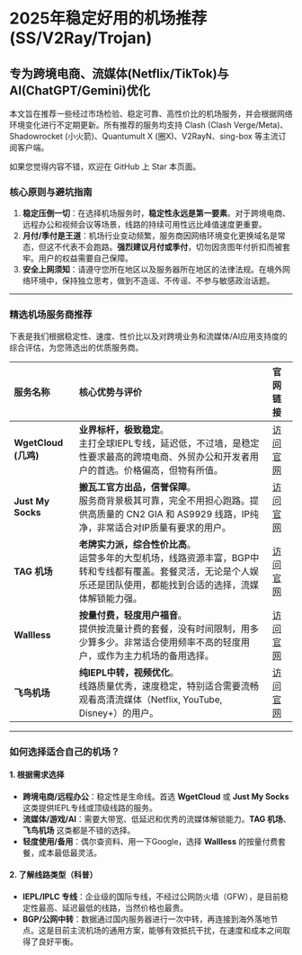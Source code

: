 # 2025年稳定好用的机场推荐 (SS/V2Ray/Trojan)
## 专为跨境电商、流媒体(Netflix/TikTok)与AI(ChatGPT/Gemini)优化

本文旨在推荐一些经过市场检验、稳定可靠、高性价比的机场服务，并会根据网络环境变化进行不定期更新。所有推荐的服务均支持 Clash (Clash Verge/Meta)、Shadowrocket (小火箭)、Quantumult X (圈X)、V2RayN、sing-box 等主流订阅客户端。

如果您觉得内容不错，欢迎在 GitHub 上 Star 本页面。

### 核心原则与避坑指南

1.  **稳定压倒一切**：在选择机场服务时，**稳定性永远是第一要素**。对于跨境电商、远程办公和视频会议等场景，线路的持续可用性远比峰值速度更重要。
2.  **月付/季付是王道**：机场行业变动频繁，服务商因网络环境变化更换域名是常态，但这不代表不会跑路。**强烈建议月付或季付**，切勿因贪图年付折扣而被套牢。用户的权益需要自己保障。
3.  **安全上网须知**：请遵守您所在地区以及服务器所在地区的法律法规。在境外网络环境中，保持独立思考，做到不造谣、不传谣、不参与敏感政治话题。

---

### **精选机场服务商推荐**

下表是我们根据稳定性、速度、性价比以及对跨境业务和流媒体/AI应用支持度的综合评估，为您筛选出的优质服务商。

| 服务名称 | 核心优势与评价 | 官网链接 |
| :--- | :--- | :--- |
| **WgetCloud (几鸡)** | **业界标杆，极致稳定**。<br>主打全球IEPL专线，延迟低，不过墙，是稳定性要求最高的跨境电商、外贸办公和开发者用户的首选。价格偏高，但物有所值。 | [访问官网](https://www.google.com/search?q=WgetCloud+机场) |
| **Just My Socks** | **搬瓦工官方出品，信誉保障**。<br>服务商背景极其可靠，完全不用担心跑路。提供高质量的 CN2 GIA 和 AS9929 线路，IP纯净，非常适合对IP质量有要求的用户。 | [访问官网](https.google.com/search?q=Just+My+Socks) |
| **TAG 机场** | **老牌实力派，综合性价比高**。<br>运营多年的大型机场，线路资源丰富，BGP中转和专线都有覆盖。套餐灵活，无论是个人娱乐还是团队使用，都能找到合适的选择，流媒体解锁能力强。 | [访问官网](https://www.google.com/search?q=TAG+机场) |
| **Wallless** | **按量付费，轻度用户福音**。<br>提供按流量计费的套餐，没有时间限制，用多少算多少。非常适合使用频率不高的轻度用户，或作为主力机场的备用选择。 | [访问官网](https://www.google.com/search?q=Wallless+机场) |
| **飞鸟机场** | **纯IEPL中转，视频优化**。<br>线路质量优秀，速度稳定，特别适合需要流畅观看高清流媒体（Netflix, YouTube, Disney+）的用户。 | [访问官网](https://www.google.com/search?q=飞鸟机场) |

---

### **如何选择适合自己的机场？**

#### 1. 根据需求选择

* **跨境电商/远程办公**：稳定性是生命线。首选 **WgetCloud** 或 **Just My Socks** 这类提供IEPL专线或顶级线路的服务。
* **流媒体/游戏/AI**：需要大带宽、低延迟和优秀的流媒体解锁能力。**TAG 机场**、**飞鸟机场** 这类都是不错的选择。
* **轻度使用/备用**：偶尔查资料、用一下Google，选择 **Wallless** 的按量付费套餐，成本最低最灵活。

#### 2. 了解线路类型（科普）

* **IEPL/IPLC 专线**：企业级的国际专线，不经过公网防火墙（GFW），是目前稳定性最高、延迟最低的线路，当然价格也最贵。
* **BGP/公网中转**：数据通过国内服务器进行一次中转，再连接到海外落地节点。这是目前主流机场的通用方案，能够有效抵抗干扰，在速度和成本之间取得了良好平衡。
